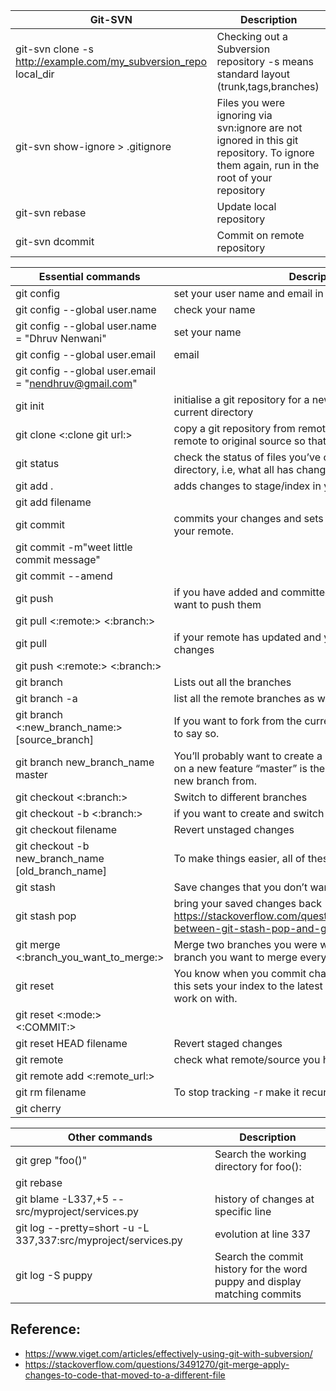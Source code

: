 Git-SVN | Description
---|---
git-svn clone -s http://example.com/my_subversion_repo local_dir|Checking out a Subversion repository -s means standard layout (trunk,tags,branches)
git-svn show-ignore > .gitignore                                |Files you were ignoring via svn:ignore are not ignored in this git repository. To ignore them again, run in the root of your repository
git-svn rebase                                                  |Update local repository
git-svn dcommit                                                 |Commit on remote repository 

Essential commands | Description
---|---
git config                                           |set your user name and email in the main configuration file.
git config --global user.name                        |check your name
git config --global user.name = "Dhruv Nenwani"      |set your name
git config --global user.email	                     |email
git config --global user.email = "nendhruv@gmail.com"|
git init	                                         |initialise a git repository for a new or existing project in the current directory
git clone <:clone git url:>	                         |copy a git repository from remote source, also sets the remote to original source so that you can pull again.
git status                                           |check the status of files you’ve changed in your working directory, i.e, what all has changed since your last commit.
git add .                                            |adds changes to stage/index in your working directory.
git add filename                                     |
git commit                                           |commits your changes and sets it to new commit object for your remote.
git commit -m"weet little commit message"            |
git commit --amend                                   |
git push                                             |if you have added and committed your changes and you want to push them
git pull <:remote:> <:branch:>                       |
git pull                                             |if your remote has updated and you want those latest changes
git push <:remote:> <:branch:>                       |
git branch                                           |Lists out all the branches
git branch -a                                        |list all the remote branches as well
git branch <:new_branch_name:> [source_branch]       |If you want to fork from the current branch, you don’t have to say so.
git branch new_branch_name master                    |You’ll probably want to create a branch every time you work on a new feature “master” is the branch you are forking off a new branch from.
git checkout <:branch:>                              |Switch to different branches
git checkout -b <:branch:>                           |if you want to create and switch to a new branch.
git checkout filename                                |Revert unstaged changes
git checkout -b new_branch_name [old_branch_name]    |To make things easier, all of these steps can be combined
git stash                                            |Save changes that you don’t want to commit immediately.
git stash pop                                        |bring your saved changes back https://stackoverflow.com/questions/15286075/difference-between-git-stash-pop-and-git-stash-apply
git merge <:branch_you_want_to_merge:>               |Merge two branches you were working on.(first, Switch to branch you want to merge everything in)
git reset                                            |You know when you commit changes that are not complete, this sets your index to the latest commit that you want to work on with.
git reset <:mode:> <:COMMIT:>                        |
git reset HEAD filename                              |Revert staged changes
git remote                                           |check what remote/source you have or add a new remote
git remote add <:remote_url:>                        |
git rm filename                                      |To stop tracking -r make it recursive, but pay attention!
git cherry                                           |

Other commands | Description
---|---
git grep "foo()"                                              |Search the working directory for foo():
git rebase                                                    |
git blame -L337,+5 -- src/myproject/services.py               |history of changes at specific line
git log --pretty=short -u -L 337,337:src/myproject/services.py|evolution at line 337
git log -S puppy                                              |Search the commit history for the word puppy and display matching commits

## Reference: 
- https://www.viget.com/articles/effectively-using-git-with-subversion/
- https://stackoverflow.com/questions/3491270/git-merge-apply-changes-to-code-that-moved-to-a-different-file
